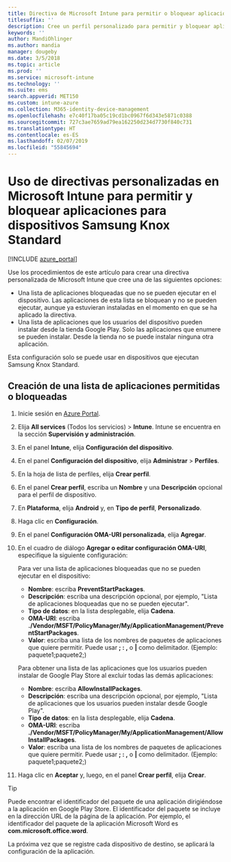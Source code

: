 ```yaml
---
title: Directiva de Microsoft Intune para permitir o bloquear aplicaciones para Samsung Knox
titlesuffix: ''
description: Cree un perfil personalizado para permitir y bloquear aplicaciones para dispositivos Samsung Knox Standard.
keywords: ''
author: MandiOhlinger
ms.author: mandia
manager: dougeby
ms.date: 3/5/2018
ms.topic: article
ms.prod: ''
ms.service: microsoft-intune
ms.technology: ''
ms.suite: ems
search.appverid: MET150
ms.custom: intune-azure
ms.collection: M365-identity-device-management
ms.openlocfilehash: e7c40f17ba05c19cd1bc0967f6d343e5871c0388
ms.sourcegitcommit: 727c3ae7659ad79ea162250d234d7730f840c731
ms.translationtype: HT
ms.contentlocale: es-ES
ms.lasthandoff: 02/07/2019
ms.locfileid: "55845694"
---
```

# <a name="use-custom-policies-in-microsoft-intune-to-allow-and-block-apps-for-samsung-knox-standard-devices"></a>Uso de directivas personalizadas en Microsoft Intune para permitir y bloquear aplicaciones para dispositivos Samsung Knox Standard 

[!INCLUDE [azure_portal](./includes/azure_portal.md)]

Use los procedimientos de este artículo para crear una directiva personalizada de Microsoft Intune que cree una de las siguientes opciones:

- Una lista de aplicaciones bloqueadas que no se pueden ejecutar en el dispositivo. Las aplicaciones de esta lista se bloquean y no se pueden ejecutar, aunque ya estuvieran instaladas en el momento en que se ha aplicado la directiva.
- Una lista de aplicaciones que los usuarios del dispositivo pueden instalar desde la tienda Google Play. Solo las aplicaciones que enumere se pueden instalar. Desde la tienda no se puede instalar ninguna otra aplicación.

Esta configuración solo se puede usar en dispositivos que ejecutan Samsung Knox Standard.

## <a name="create-an-allowed-or-blocked-app-list"></a>Creación de una lista de aplicaciones permitidas o bloqueadas

1. Inicie sesión en [Azure Portal](https://portal.azure.com).
2. Elija **All services** (Todos los servicios)  > **Intune**. Intune se encuentra en la sección **Supervisión y administración**.
3. En el panel **Intune**, elija **Configuración del dispositivo**.
2. En el panel **Configuración del dispositivo**, elija **Administrar** > **Perfiles**.
2. En la hoja de lista de perfiles, elija **Crear perfil**.
3. En el panel **Crear perfil**, escriba un **Nombre** y una **Descripción** opcional para el perfil de dispositivo.
2. En **Plataforma**, elija **Android** y, en **Tipo de perfil**, **Personalizado**.
3. Haga clic en **Configuración**.
3. En el panel **Configuración OMA-URI personalizada**, elija **Agregar**.
4. En el cuadro de diálogo **Agregar o editar configuración OMA-URI**, especifique la siguiente configuración:

   Para ver una lista de aplicaciones bloqueadas que no se pueden ejecutar en el dispositivo:

   - **Nombre**: escriba **PreventStartPackages**.
   - **Descripción**: escriba una descripción opcional, por ejemplo, "Lista de aplicaciones bloqueadas que no se pueden ejecutar".
   -    **Tipo de datos**: en la lista desplegable, elija **Cadena**.
   -    **OMA-URI**: escriba **./Vendor/MSFT/PolicyManager/My/ApplicationManagement/PreventStartPackages**.
   -    **Valor**: escriba una lista de los nombres de paquetes de aplicaciones que quiere permitir. Puede usar **; : ,** o **|** como delimitador. (Ejemplo: paquete1;paquete2;)

   Para obtener una lista de las aplicaciones que los usuarios pueden instalar de Google Play Store al excluir todas las demás aplicaciones:
   - **Nombre**: escriba **AllowInstallPackages**.
   - **Descripción**: escriba una descripción opcional, por ejemplo, "Lista de aplicaciones que los usuarios pueden instalar desde Google Play".
   - **Tipo de datos**: en la lista desplegable, elija **Cadena**.
   - **OMA-URI**: escriba **./Vendor/MSFT/PolicyManager/My/ApplicationManagement/AllowInstallPackages**.
   - **Valor**: escriba una lista de los nombres de paquetes de aplicaciones que quiere permitir. Puede usar **; : ,** o **|** como delimitador. (Ejemplo: paquete1;paquete2;)

4. Haga clic en **Aceptar** y, luego, en el panel **Crear perfil**, elija **Crear**.

>[!TIP]
> Puede encontrar el identificador del paquete de una aplicación dirigiéndose a la aplicación en Google Play Store. El identificador del paquete se incluye en la dirección URL de la página de la aplicación. Por ejemplo, el identificador del paquete de la aplicación Microsoft Word es **com.microsoft.office.word**.

La próxima vez que se registre cada dispositivo de destino, se aplicará la configuración de la aplicación.


<!---## Assign the custom profile--->
